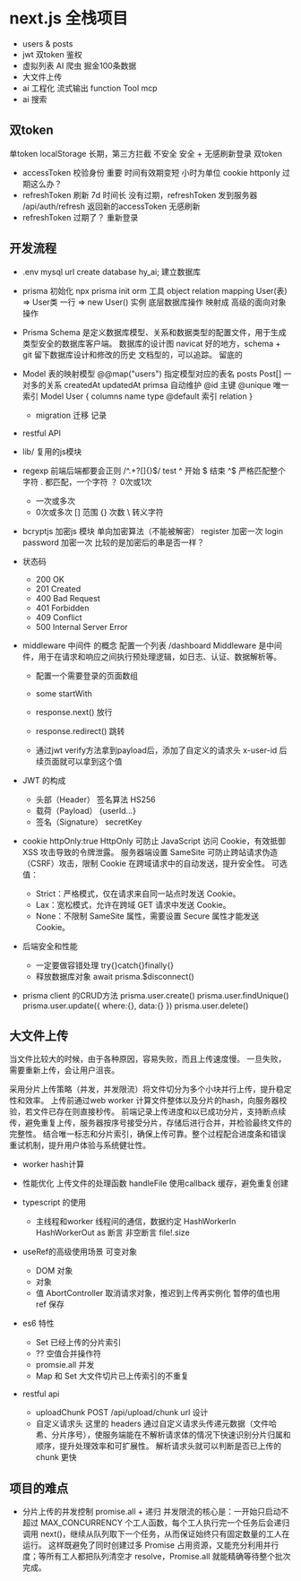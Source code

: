 # next.js 全栈项目

- users & posts
- jwt 双token 鉴权
- 虚拟列表
    AI 爬虫 掘金100条数据
- 大文件上传
- ai 工程化
    流式输出
    function Tool
    mcp
- ai 搜索


## 双token 
单token localStorage 长期，第三方拦截 不安全
安全 + 无感刷新登录
双token 
- accessToken 校验身份 重要 时间有效期变短 小时为单位 cookie httponly
    过期这么办？
- refreshToken 刷新 7d 时间长
    没有过期，refreshToken 发到服务器 /api/auth/refresh
    返回新的accessToken 无感刷新
- refreshToken 过期了？
    重新登录

## 开发流程
- .env
    mysql url
    create database hy_ai; 建立数据库
- prisma 初始化
    npx prisma init
    orm 工具
    object relation mapping
    User(表) => User类
    一行 => new User() 实例
    底层数据库操作 映射成 高级的面向对象操作

- Prisma Schema 是定义数据库模型、关系和数据类型的配置文件，用于生成类型安全的数据库客户端。
    数据库的设计图
    navicat 好的地方，schema + git 留下数据库设计和修改的历史
    文档型的，可以追踪。 留底的

- Model 表的映射模型
    @@map("users") 指定模型对应的表名
    posts        Post[]  一对多的关系
    createdAt updatedAt primsa 自动维护
    @id 主键 @unique 唯一索引 
    Model User {
        columns name type @default
        索引
        relation
    }

    - migration 迁移
        记录

- restful API 
- lib/ 复用的js模块
- regexp
    前端后端都要会正则
    /^.+?[]{}$/ test
    ^ 开始
    $ 结束 ^$ 严格匹配整个字符
    . 都匹配，一个字符
    ？ 0次或1次
    + 一次或多次
    * 0次或多次
    [] 范围
    {} 次数
    \ 转义字符

- bcryptjs 加密js 模块 单向加密算法（不能被解密）
    register 加密一次
    login password 加密一次
    比较的是加密后的串是否一样？
- 状态码
    - 200 OK
    - 201 Created
    - 400 Bad Request
    - 401 Forbidden
    - 409 Conflict
    - 500 Internal Server Error

- middleware 中间件 的概念
    配置一个列表
    /dashboard
    Middleware 是中间件，用于在请求和响应之间执行预处理逻辑，如日志、认证、数据解析等。
    - 配置一个需要登录的页面数组
    - some startWith
    - response.next() 放行
    - response.redirect() 跳转

    - 通过jwt verify方法拿到payload后，添加了自定义的请求头
        x-user-id 
        后续页面就可以拿到这个值
        

- JWT 的构成
    - 头部（Header）
        签名算法 HS256
    - 载荷（Payload）
        {userId...}
    - 签名（Signature）
        secretKey

- cookie
    httpOnly:true
    HttpOnly 可防止 JavaScript 访问 Cookie，有效抵御 XSS 攻击导致的令牌泄露。
    服务器端设置
    SameSite 可防止跨站请求伪造（CSRF）攻击，限制 Cookie 在跨域请求中的自动发送，提升安全性。
    可选值：
    - Strict：严格模式，仅在请求来自同一站点时发送 Cookie。
    - Lax：宽松模式，允许在跨域 GET 请求中发送 Cookie。
    - None：不限制 SameSite 属性，需要设置 Secure 属性才能发送 Cookie。

- 后端安全和性能
    - 一定要做容错处理
        try{}catch{}finally{}
    - 释放数据库对象
        await prisma.$disconnect()
- prisma client 的CRUD方法
    prisma.user.create()
    prisma.user.findUnique()
    prisma.user.update({
        where:{},
        data:{}
    })
    prisma.user.delete()

## 大文件上传
当文件比较大的时候，由于各种原因，容易失败，而且上传速度慢。
一旦失败，需要重新上传，会让用户沮丧。

采用分片上传策略（并发，并发限流）将文件切分为多个小块并行上传，提升稳定性和效率。
上传前通过web worker 计算文件整体以及分片的hash，向服务器校验，若文件已存在则直接秒传。
前端记录上传进度和以已成功分片，支持断点续传，避免重复上传，服务器按序号接受分片，存储后进行合并，并检验最终文件的完整性。
结合唯一标志和分片索引，确保上传可靠。整个过程配合进度条和错误重试机制，提升用户体验与系统健壮性。


- worker hash计算
- 性能优化
    上传文件的处理函数 handleFile 使用callback 缓存，避免重复创建

- typescript 的使用
    - 主线程和worker 线程间的通信，数据约定
    HashWorkerIn
    HashWorkerOut
    as 断言 
    非空断言 file!.size

- useRef的高级使用场景
    可变对象
    - DOM 对象
    - 对象
    - 值
    AbortController 取消请求对象，推迟到上传再实例化
    暂停的值也用 ref 保存


- es6 特性
    - Set 已经上传的分片索引
    - ?? 空值合并操作符
    - promsie.all 并发
    - Map 和 Set
        大文件切片已上传索引的不重复

- restful api
    - uploadChunk POST /api/upload/chunk url 设计
    - 自定义请求头 
    这里的 headers 通过自定义请求头传递元数据（文件哈希、分片序号），使服务端能在不解析请求体的情况下快速识别分片归属和顺序，提升处理效率和可扩展性。
    解析请求头就可以判断是否已上传的chunk  更快

## 项目的难点
- 分片上传的并发控制
    promise.all + 递归
    并发限流的核心是：一开始只启动不超过 MAX_CONCURRENCY 个工人函数，每个工人执行完一个任务后会递归调用 next()，继续从队列取下一个任务，从而保证始终只有固定数量的工人在运行。
    这样既避免了同时创建过多 Promise 占用资源，又能充分利用并行度；等所有工人都把队列清空才 resolve，Promise.all 就能精确等待整个批次完成。